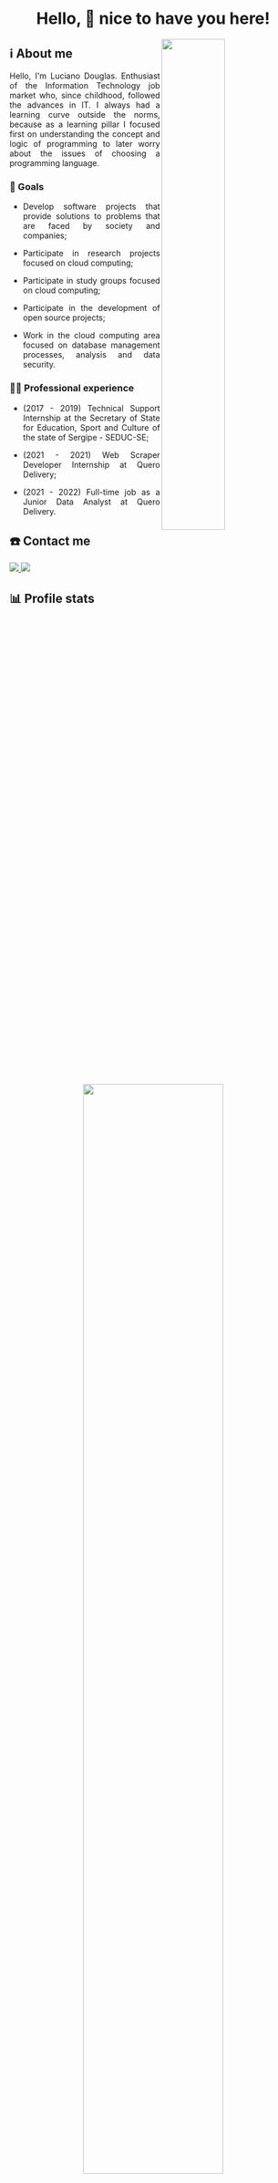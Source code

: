 <h1 align="center">Hello, 👋 nice to have you here!</h1>

<img src="https://images.unsplash.com/photo-1618530130946-08e764345b83?ixlib=rb-4.0.3&ixid=MnwxMjA3fDB8MHxwaG90by1wYWdlfHx8fGVufDB8fHx8&auto=format&fit=crop&w=687&q=80" width="47%" align="right">

<h2>ℹ️ About me</h2>

<p align="justify">Hello, I'm Luciano Douglas. Enthusiast of the Information Technology job market who, since childhood, followed the advances in IT. I always had a learning curve outside the norms, because as a learning pillar I focused first on understanding the concept and logic of programming to later worry about the issues of choosing a programming language.</p>

<h3>🎯 Goals</h3>

<ul>
  <li>
    <p align="justify">Develop software projects that provide solutions to problems that are faced by society and companies;</p>
  </li>
  <li>
    <p align="justify">Participate in research projects focused on cloud computing;</p>
  </li>
  <li>
    <p align="justify">Participate in study groups focused on cloud computing;</p>
  </li>
  <li>
    <p align="justify">Participate in the development of open source projects;</p>
  </li>
  <li>
    <p align="justify">Work in the cloud computing area focused on database management processes, analysis and data security.</p>
  </li>
</ul>

<h3>👨‍💼 Professional experience</h3>

<ul>
  <li>
    <p align="justify">(2017 - 2019) Technical Support Internship at the Secretary of State for Education, Sport and Culture of the state of Sergipe - SEDUC-SE;</p>
  </li>
  <li>
    <p align="justify">(2021 - 2021) Web Scraper Developer Internship at Quero Delivery;</p>
  </li>
  <li>
    <p align="justify">(2021 - 2022) Full-time job as a Junior Data Analyst at Quero Delivery.</p>
  </li>
</ul>

<h2> ☎️ Contact me</h2>

<a href = "mailto:lucianodouglasm2@gmail.com">
  <img src="https://img.shields.io/badge/Gmail-D14836?style=for-the-badge&logo=gmail&logoColor=white">
</a>
<a href="https://www.linkedin.com/in/lucianodouglas">
  <img src="https://img.shields.io/badge/-LinkedIn-%230077B5?style=for-the-badge&logo=linkedin&logoColor=white">
</a>

<h2>📊 Profile stats</h2>

<div align="center">
  <a href="https://github.com/anuraghazra/github-readme-stats">
    <img width="70%" src="https://github-readme-stats.vercel.app/api?count_private=true&custom_title=Profile%20Rating&show_icons=true&theme=dracula&username=luciano-douglas"/>
  </a>
  <a href="https://github.com/anuraghazra/github-readme-stats">
    <img width="70%" src="https://github-readme-stats.vercel.app/api/top-langs/?show_icons=true&theme=dracula&username=luciano-douglas"/>
  </a>
  <a href="https://github.com/DenverCoder1/github-readme-streak-stats">
    <img width="70%" src="https://streak-stats.demolab.com?user=luciano-douglas&theme=dracula"/>
  </a>                                                                                                                                          
  <a href="https://github.com/ashutosh00710/github-readme-activity-graph">
    <img width="70%" src="https://github-readme-activity-graph.cyclic.app/graph?area=true&radius=18&theme=dracula&username=luciano-douglas"/>
  </a>
</div>
